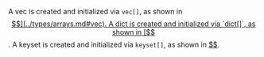 A vec is created and initialized via `vec[]`, as shown in [$$](../types/arrays.md#vec). A dict is created and initialized
via `dict[]`, as shown in [$$](../types/arrays.md#dict). A keyset is created and initialized via `keyset[]`, as shown in [$$](../types/arrays.md#keyset).
